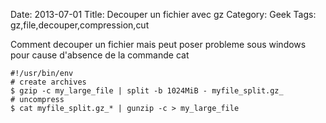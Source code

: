 Date: 2013-07-01
Title: Decouper un fichier avec gz
Category: Geek
Tags: gz,file,decouper,compression,cut

Comment decouper un fichier mais peut poser probleme sous windows pour cause d'absence de la commande cat

	#!/usr/bin/env
	# create archives
	$ gzip -c my_large_file | split -b 1024MiB - myfile_split.gz_
	# uncompress
	$ cat myfile_split.gz_* | gunzip -c > my_large_file
